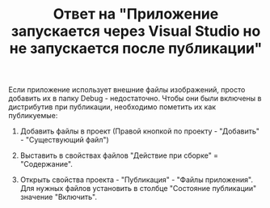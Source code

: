 ﻿---
title: "Ответ на \"Приложение запускается через Visual Studio но не запускается после публикации\""
se.owner.user_id: 240512
se.owner.display_name: "MSDN.WhiteKnight"
se.owner.link: "https://ru.stackoverflow.com/users/240512/msdn-whiteknight"
se.answer_id: 976582
se.question_id: 976468
se.post_type: answer
se.is_accepted: True
---
<p>Если приложение использует внешние файлы изображений, просто добавить их в папку Debug - недостаточно. Чтобы они были включены в дистрибутив при публикации, необходимо пометить их как публикуемые:</p>

<ol>
<li><p>Добавить файлы в проект (Правой кнопкой по проекту - "Добавить" - "Существующий файл")</p></li>
<li><p>Выставить в свойствах файлов "Действие при сборке" = "Содержание".</p></li>
<li><p>Открыть свойства проекта - "Публикация" - "Файлы приложения". Для нужных файлов установить в столбце "Состояние публикации" значение "Включить".</p></li>
</ol>
